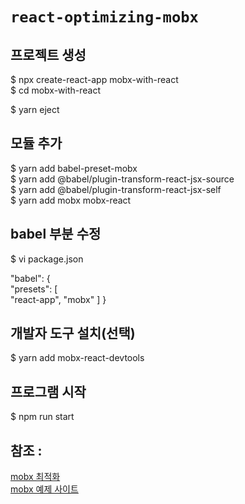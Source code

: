 # `react-optimizing-mobx`

## 프로젝트 생성
$ npx create-react-app mobx-with-react<br>
$ cd mobx-with-react<br>

$ yarn eject<br>

## 모듈 추가
$ yarn add babel-preset-mobx<br>
$ yarn add @babel/plugin-transform-react-jsx-source<br>
$ yarn add @babel/plugin-transform-react-jsx-self<br>
$ yarn add mobx mobx-react<br>

## babel 부분 수정
$ vi package.json <br>

"babel": {<br>
"presets": [<br>
      		"react-app",
      		"mobx"
    ]
}<br>

## 개발자 도구 설치(선택)
$ yarn add mobx-react-devtools

## 프로그램 시작 
$ npm run start


## 참조 :
[mobx 최적화](https://mobx.js.org/best/react-performance.html) <br>
[mobx 예제 사이트](https://velog.io/@velopert/MobX-3-%EC%8B%AC%ED%99%94%EC%A0%81%EC%9D%B8-%EC%82%AC%EC%9A%A9-%EB%B0%8F-%EC%B5%9C%EC%A0%81%ED%99%94-%EB%B0%A9%EB%B2%95-tnjltay61n)

